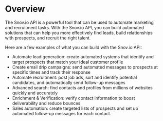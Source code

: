 # Overview

The Snov.io API is a powerful tool that can be used to automate marketing and
recruitment tasks. With the Snov.io API, you can build automated solutions that
can help you more effectively find leads, build relationships with prospects,
and recruit the right talent.

Here are a few examples of what you can build with the Snov.io API:

- Automate lead generation: create automated systems that identify and target
  prospects that match your ideal customer profile
- Create email drip campaigns: send automated messages to prospects at specific
  times and track their response
- Automate recruitment: post job ads, sort and identify potential candidates,
  and automatically send follow-up messages
- Advanced search: find contacts and profiles from millions of websites quickly
  and accurately
- Enrichment & Verification: verify contact information to boost deliverability
  and reduce bounces
- Sales automation: create targeted lists of prospects and set up automated
  follow-up messages for each contact.

